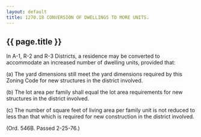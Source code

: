 ```yaml
---
layout: default 
title: 1270.18 CONVERSION OF DWELLINGS TO MORE UNITS.
---
```


{{ page.title }}
----------------

In A-1, R-2 and R-3 Districts, a residence may be converted to
accommodate an increased number of dwelling units, provided that:

​(a) The yard dimensions still meet the yard dimensions required by this
Zoning Code for new structures in the district involved.

​(b) The lot area per family shall equal the lot area requirements for
new structures in the district involved.

​(c) The number of square feet of living area per family unit is not
reduced to less than that which is required for new construction in the
district involved.

(Ord. 546B. Passed 2-25-76.)
